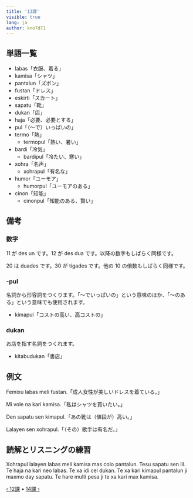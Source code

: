 ```yaml
---
title: '13課'
visible: true
lang: ja
author: kno7d71
---
```


## 単語一覧

- labas「衣服、着る」
- kamisa「シャツ」
- pantalun「ズボン」
- fustan「ドレス」
- eskirti「スカート」
- sapatu「靴」
- dukan「店」
- haja「必要、必要とする」
- pul「（〜で）いっぱいの」
- termo「熱」
	- termopul「熱い、暑い」
- bardi「冷気」
	- bardipul「冷たい、寒い」
- xohra「名声」
	- xohrapul「有名な」
- humor「ユーモア」
	- humorpul「ユーモアのある」
- cinon「知能」
	- cinonpul「知能のある、賢い」

## 備考

### 数字

11 が des un です。12 が des dua です。以降の数字もしばらく同様です。

20 は duades です。30 が tigades です。他の 10 の倍数もしばらく同様です。

### -pul

名詞から形容詞をつくります。「〜でいっぱいの」という意味のほか、「〜のある」という意味でも使用されます。

- kimapul「コストの高い、高コストの」

### dukan

お店を指す名詞をつくれます。

- kitabudukan「書店」

## 例文

Femixu labas meli fustan.「成人女性が美しいドレスを着ている。」

Mi vole na kari kamisa.「私はシャツを買いたい。」

Den sapatu sen kimapul.「あの靴は（値段が）高い。」

Lalayen sen xohrapul.「（その）歌手は有名だ。」

## 読解とリスニングの練習

Xohrapul lalayen labas meli kamisa mas colo pantalun. Tesu sapatu sen lil. Te haja na kari neo labas. Te xa idi cel dukan. Te xa kari kimapul pantalun ji maxmo day sapatu. Te hare multi pesa ji te xa kari max kamisa. 

[&#8249; 12課](./02.darsu.12.default.jpn.md) &#8226;
[14課 &#8250;](./02.darsu.14.default.jpn.md)
